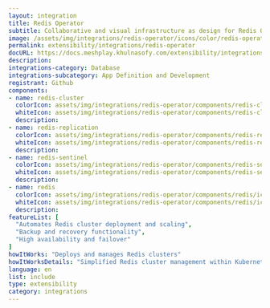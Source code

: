 ```yaml
---
layout: integration
title: Redis Operator
subtitle: Collaborative and visual infrastructure as design for Redis Operator
image: /assets/img/integrations/redis-operator/icons/color/redis-operator-color.svg
permalink: extensibility/integrations/redis-operator
docURL: https://docs.meshplay.khulnasofy.com/extensibility/integrations/redis-operator
description: 
integrations-category: Database
integrations-subcategory: App Definition and Development
registrant: Github
components: 
- name: redis-cluster
  colorIcon: assets/img/integrations/redis-operator/components/redis-cluster/icons/color/redis-cluster-color.svg
  whiteIcon: assets/img/integrations/redis-operator/components/redis-cluster/icons/white/redis-cluster-white.svg
  description: 
- name: redis-replication
  colorIcon: assets/img/integrations/redis-operator/components/redis-replication/icons/color/redis-replication-color.svg
  whiteIcon: assets/img/integrations/redis-operator/components/redis-replication/icons/white/redis-replication-white.svg
  description: 
- name: redis-sentinel
  colorIcon: assets/img/integrations/redis-operator/components/redis-sentinel/icons/color/redis-sentinel-color.svg
  whiteIcon: assets/img/integrations/redis-operator/components/redis-sentinel/icons/white/redis-sentinel-white.svg
  description: 
- name: redis
  colorIcon: assets/img/integrations/redis-operator/components/redis/icons/color/redis-color.svg
  whiteIcon: assets/img/integrations/redis-operator/components/redis/icons/white/redis-white.svg
  description: 
featureList: [
  "Automates Redis cluster deployment and scaling",
  "Backup and recovery functionality",
  "High availability and failover"
]
howItWorks: "Deploys and manages Redis clusters"
howItWorksDetails: "Simplified Redis cluster management within Kubernetes"
language: en
list: include
type: extensibility
category: integrations
---
```

